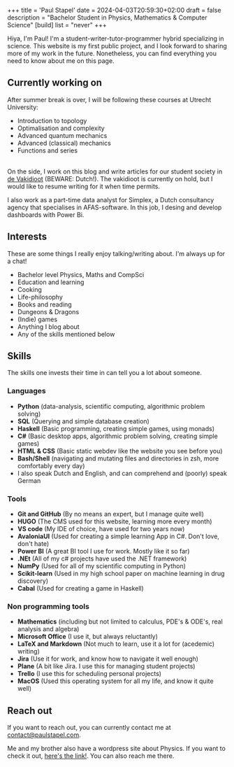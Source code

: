 +++
title = 'Paul Stapel'
date = 2024-04-03T20:59:30+02:00
draft = false
description = "Bachelor Student in Physics, Mathematics & Computer Science"
[build] 
    list = "never" 
+++

Hiya, I'm Paul! I'm a student-writer-tutor-programmer hybrid specializing in science. This website is my first public project, and I look forward to sharing more of my work in the future. Nonetheless, you can find everything you need to know about me on this page. 

## Currently working on
After summer break is over, I will be following these courses at Utrecht University: 
* Introduction to topology
* Optimalisation and complexity 
* Advanced quantum mechanics
* Advanced (classical) mechanics
* Functions and series

\
On the side, I work on this blog and write articles for our student society in [de Vakidioot](https://www.a-eskwadraat.nl/Vereniging/Commissies/vakid/) (BEWARE: Dutch!). The vakidioot is currently on hold, but I would like to resume writing for it when time permits.  

I also work as a part-time data analyst for Simplex, a Dutch consultancy agency that specialises in AFAS-software. In this job, I desing and develop dashboards with Power Bi.

## Interests
These are some things I really enjoy talking/writing about. I'm always up for a chat!
* Bachelor level Physics, Maths and CompSci
* Education and learning
* Cooking 
* Life-philosophy 
* Books and reading
* Dungeons & Dragons
* (Indie) games
* Anything I blog about
* Any of the skills mentioned below

## Skills
The skills one invests their time in can tell you a lot about someone.

### Languages
* **Python** (data-analysis, scientific computing, algorithmic problem solving)
* **SQL** (Querying and simple database creation)
* **Haskell** (Basic programming, creating simple games, using monads)
* **C#** (Basic desktop apps, algorithmic problem solving, creating simple games)
* **HTML & CSS** (Basic static webdev like the website you see before you)
* **Bash/Shell** (navigating and mutating files and directories in zsh, more comfortably every day)
* I also speak Dutch and English, and can comprehend and (poorly) speak German 


### Tools
* **Git and GitHub** (By no means an expert, but I manage quite well)
* **HUGO** (The CMS used for this website, learning more every month)
* **VS code** (My IDE of choice, have used for two years now)
* **AvaloniaUI** (Used for creating a simple learning App in C#. Don't love, don't hate)
* **Power BI** (A great BI tool I use for work. Mostly like it so far)
* **.NEt** (All of my c# projects have used the .NET framework)
* **NumPy** (Used for all of my scientific computing in Python)
* **Scikit-learn** (Used in my high school paper on machine learning in drug discovery)
* **Cabal** (Used for creating a game in Haskell)


### Non programming tools
* **Mathematics** (including but not limited to calculus, PDE's & ODE's, real analysis and algebra)
* **Microsoft Office** (I use it, but always reluctantly)  
* **LaTeX and Markdown** (Not much to learn, use it a lot for (acedemic) writing)
* **Jira** (Use it for work, and know how to navigate it well enough)
* **Plane** (A bit like Jira. I use this for managing student projects)
* **Trello** (I use this for scheduling personal projects)
* **MacOS** (Used this operating system for all my life, and know it quite well)


## Reach out
If you want to reach out, you can currently contact me at <contact@paulstapel.com>.

Me and my brother also have a wordpress site about Physics. If you want to check it out, [here's the link!](https://phyzards.com). You can also reach me there. 
